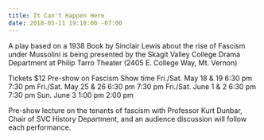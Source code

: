 ```yaml
---
title: It Can't Happen Here
date: 2018-05-11 19:18:00 -07:00
---
```


A play based on a 1938 Book by Sinclair Lewis about the rise of Fascism under Mussolini is being presented by the Skagit Valley College Drama Department at Philip Tarro Theater (2405 E. College Way, Mt. Vernon)

Tickets $12
                      Pre-show on Fascism     Show time
Fri./Sat. May 18 & 19       6:30 pm              7:30 pm
Fri./Sat. May 25 & 26       6:30 pm              7:30 pm
Fri./Sat. June 1 & 2        6:30 pm              7:30 pm
Sun. June 3                 1:00 pm              2:00 pm

Pre-show lecture on the tenants of fascism with Professor Kurt Dunbar, Chair of SVC History Department, and an audience discussion will follow each performance.